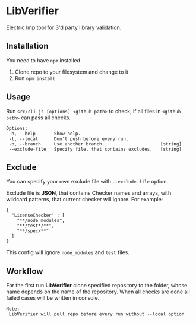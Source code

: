 # LibVerifier
Electric Imp tool for 3'd party library validation.

## Installation 
You need to have `npm` installed.
1. Clone repo to your filesystem and change to it
2. Run `npm install`

## Usage
Run `src/cli.js [options] <github-path>` to check, if all files in `<github-path>` can pass all checks.

```
Options:
 -h, --help       Show help.
 -l, --local      Don't push before every run. 
 -b, --branch     Use another branch.                     [string]
 --exclude-file   Specify file, that contains excludes.   [string]
```

## Exclude
You can specify your own exclude file with `--exclude-file` option.

Exclude file is **JSON**, that contains Checker names and arrays, with wildcard patterns, that current checker will ignore. 
For example:
```
{
  "LicenseChecker" : [
    "**/node_modules",
    "**/test*/**",
    "**/spec/**"
  ]
}
```
This config will ignore `node_modules` and `test` files.

## Workflow
For the first run **LibVerifier** clone specified repository to the folder, whose name depends on the name of the repository. When all checks are done all failed cases will be written in console.

```
Note:
 LibVerifier will pull repo before every run without --local option
``` 


